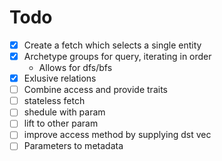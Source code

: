 # Todo

- [x] Create a fetch which selects a single entity
- [x] Archetype groups for query, iterating in order
  - Allows for dfs/bfs
- [x] Exlusive relations
- [ ] Combine access and provide traits
- [ ] stateless fetch
- [ ] shedule with param
- [ ] lift to other param
- [ ] improve access method by supplying dst vec
- [ ] Parameters to metadata
